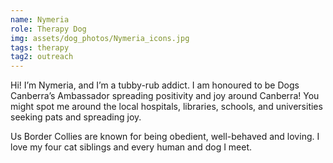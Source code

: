 ```yaml
---
name: Nymeria
role: Therapy Dog
img: assets/dog_photos/Nymeria_icons.jpg
tags: therapy
tag2: outreach
---
```

Hi! I’m Nymeria, and I’m a tubby-rub addict. I am honoured to be Dogs Canberra’s Ambassador spreading positivity and joy around Canberra! You might spot me around the local hospitals, libraries, schools, and universities seeking pats and spreading joy. 

Us Border Collies are known for being obedient, well-behaved and loving. I love my four cat siblings and every human and dog I meet.

